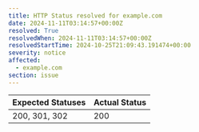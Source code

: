 ```yaml
---
title: HTTP Status resolved for example.com
date: 2024-11-11T03:14:57+00:00Z
resolved: True
resolvedWhen: 2024-11-11T03:14:57+00:00Z
resolvedStartTime: 2024-10-25T21:09:43.191474+00:00
severity: notice
affected:
  - example.com
section: issue
---
```


| Expected Statuses | Actual Status  |
|-------------------|----------------|
| 200, 301, 302 | 200 |
